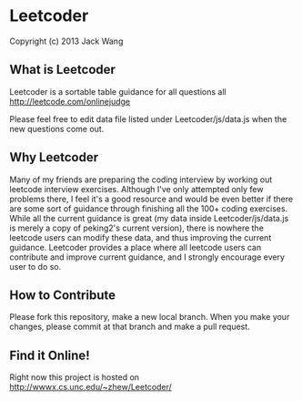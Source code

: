 Leetcoder
=========  
Copyright (c) 2013 Jack Wang  

What is Leetcoder  
-----
Leetcoder is a sortable table guidance for all questions all http://leetcode.com/onlinejudge  
  
Please feel free to edit data file listed under Leetcoder/js/data.js when the new questions come out.  
  
Why Leetcoder  
-----  
Many of my friends are preparing the coding interview by working out leetcode interview exercises. Although I've only attempted only few problems there, I feel it's a good resource and would be even better if there are some sort of guidance through finishing all the 100+ coding exercises. While all the current guidance is great (my data inside Leetcoder/js/data.js is merely a copy of peking2's current version), there is nowhere the leetcode users can modify these data, and thus improving the current guidance. Leetcoder provides a place where all leetcode users can contribute and improve current guidance, and I strongly encourage every user to do so.  
  
How to Contribute
-----  
Please fork this repository, make a new local branch. When you make your changes, please commit at that branch and make a pull request.  

Find it Online!  
-----  
Right now this project is hosted on http://wwwx.cs.unc.edu/~zhew/Leetcoder/
